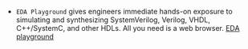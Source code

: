 - `EDA Playground` gives engineers immediate hands-on exposure to simulating and synthesizing SystemVerilog, Verilog, VHDL, C++/SystemC, and other HDLs. All you need is a web browser.
[EDA playground](https://www.edaplayground.com)

